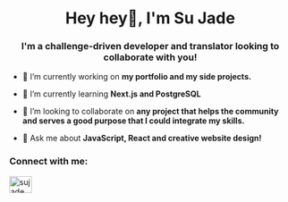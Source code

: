 <h1 align="center">Hey hey👋, I'm Su Jade</h1>
<h3 align="center">I'm a challenge-driven developer and translator looking to collaborate with you!</h3>

- 🔭 I’m currently working on **my portfolio and my side projects.**

- 🌱 I’m currently learning **Next.js and PostgreSQL**

- 👯 I’m looking to collaborate on **any project that helps the community and serves a good purpose that I could integrate my skills.**

- 💬 Ask me about **JavaScript, React and creative website design!**

<h3 align="left">Connect with me:</h3>
<p align="left">
<a href="https://linkedin.com/in/sujade" target="blank"><img align="center" src="https://raw.githubusercontent.com/rahuldkjain/github-profile-readme-generator/master/src/images/icons/Social/linked-in-alt.svg" alt="sujade" height="30" width="40" /></a>
</p>

